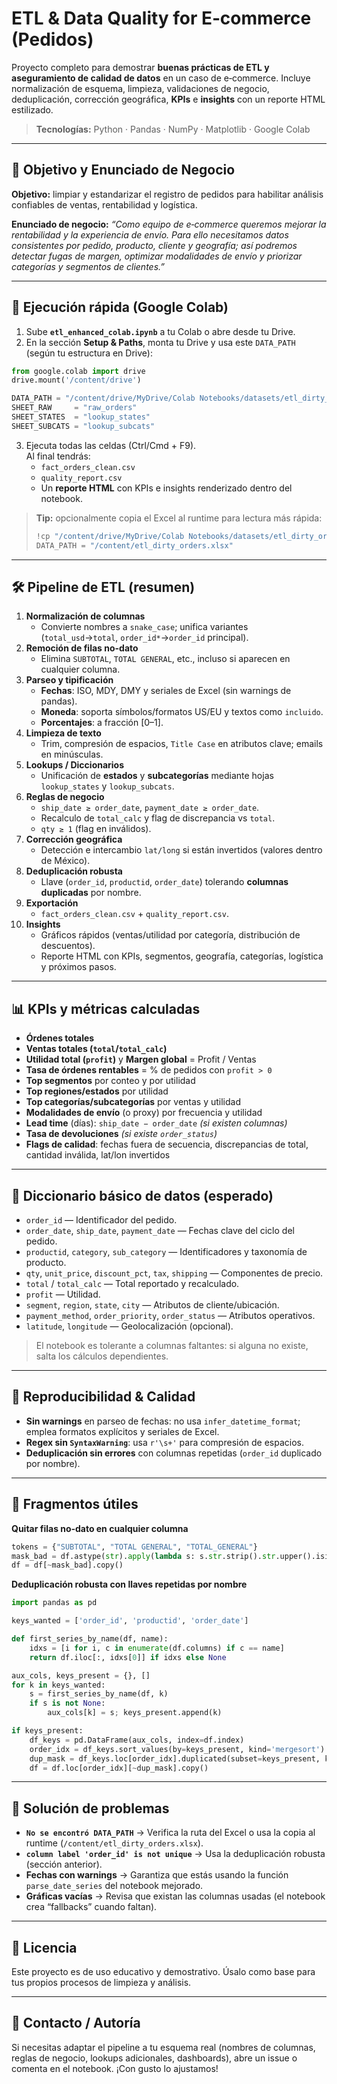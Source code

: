 # ETL & Data Quality for E‑commerce (Pedidos)

Proyecto completo para demostrar **buenas prácticas de ETL y aseguramiento de calidad de datos** en un caso de e‑commerce.
Incluye normalización de esquema, limpieza, validaciones de negocio, deduplicación, corrección geográfica, **KPIs** e **insights** con un reporte HTML estilizado.

> **Tecnologías:** Python · Pandas · NumPy · Matplotlib · Google Colab

---

## 🧭 Objetivo y Enunciado de Negocio

**Objetivo:** limpiar y estandarizar el registro de pedidos para habilitar análisis confiables de ventas, rentabilidad y logística.

**Enunciado de negocio:** _“Como equipo de e‑commerce queremos mejorar la rentabilidad y la experiencia de envío. Para ello necesitamos datos consistentes por pedido, producto, cliente y geografía; así podremos detectar fugas de margen, optimizar modalidades de envío y priorizar categorías y segmentos de clientes.”_

---

## 🚀 Ejecución rápida (Google Colab)

1. Sube **`etl_enhanced_colab.ipynb`** a tu Colab o abre desde tu Drive.
2. En la sección **Setup & Paths**, monta tu Drive y usa este `DATA_PATH` (según tu estructura en Drive):

```python
from google.colab import drive
drive.mount('/content/drive')

DATA_PATH = "/content/drive/MyDrive/Colab Notebooks/datasets/etl_dirty_orders.xlsx"
SHEET_RAW     = "raw_orders"
SHEET_STATES  = "lookup_states"
SHEET_SUBCATS = "lookup_subcats"
```

3. Ejecuta todas las celdas (Ctrl/Cmd + F9).  
   Al final tendrás:
   - `fact_orders_clean.csv`
   - `quality_report.csv`
   - Un **reporte HTML** con KPIs e insights renderizado dentro del notebook.

> **Tip:** opcionalmente copia el Excel al runtime para lectura más rápida:
>
> ```python
> !cp "/content/drive/MyDrive/Colab Notebooks/datasets/etl_dirty_orders.xlsx" "/content/etl_dirty_orders.xlsx"
> DATA_PATH = "/content/etl_dirty_orders.xlsx"
> ```

---

## 🛠️ Pipeline de ETL (resumen)

1. **Normalización de columnas**
   - Convierte nombres a `snake_case`; unifica variantes (`total_usd`→`total`, `order_id*`→`order_id` principal).
2. **Remoción de filas no-dato**  
   - Elimina `SUBTOTAL`, `TOTAL GENERAL`, etc., incluso si aparecen en cualquier columna.
3. **Parseo y tipificación**
   - **Fechas**: ISO, MDY, DMY y seriales de Excel (sin warnings de pandas).
   - **Moneda**: soporta símbolos/formatos US/EU y textos como `incluido`.
   - **Porcentajes**: a fracción [0–1].
4. **Limpieza de texto**
   - Trim, compresión de espacios, `Title Case` en atributos clave; emails en minúsculas.
5. **Lookups / Diccionarios**
   - Unificación de **estados** y **subcategorías** mediante hojas `lookup_states` y `lookup_subcats`.
6. **Reglas de negocio**
   - `ship_date ≥ order_date`, `payment_date ≥ order_date`.
   - Recalculo de `total_calc` y flag de discrepancia vs `total`.
   - `qty ≥ 1` (flag en inválidos).
7. **Corrección geográfica**
   - Detección e intercambio `lat/long` si están invertidos (valores dentro de México).
8. **Deduplicación robusta**
   - Llave (`order_id`, `productid`, `order_date`) tolerando **columnas duplicadas** por nombre.
9. **Exportación**
   - `fact_orders_clean.csv` + `quality_report.csv`.
10. **Insights**
    - Gráficos rápidos (ventas/utilidad por categoría, distribución de descuentos).
    - Reporte HTML con KPIs, segmentos, geografía, categorías, logística y próximos pasos.

---

## 📊 KPIs y métricas calculadas

- **Órdenes totales**
- **Ventas totales (`total`/`total_calc`)**
- **Utilidad total (`profit`)** y **Margen global** = Profit / Ventas
- **Tasa de órdenes rentables** = % de pedidos con `profit > 0`
- **Top segmentos** por conteo y por utilidad
- **Top regiones/estados** por utilidad
- **Top categorías/subcategorías** por ventas y utilidad
- **Modalidades de envío** (o proxy) por frecuencia y utilidad
- **Lead time** (días): `ship_date − order_date` *(si existen columnas)*
- **Tasa de devoluciones** *(si existe `order_status`)*
- **Flags de calidad**: fechas fuera de secuencia, discrepancias de total, cantidad inválida, lat/lon invertidos

---

## 📑 Diccionario básico de datos (esperado)

- `order_id` — Identificador del pedido.
- `order_date`, `ship_date`, `payment_date` — Fechas clave del ciclo del pedido.
- `productid`, `category`, `sub_category` — Identificadores y taxonomía de producto.
- `qty`, `unit_price`, `discount_pct`, `tax`, `shipping` — Componentes de precio.
- `total` / `total_calc` — Total reportado y recalculado.
- `profit` — Utilidad.
- `segment`, `region`, `state`, `city` — Atributos de cliente/ubicación.
- `payment_method`, `order_priority`, `order_status` — Atributos operativos.
- `latitude`, `longitude` — Geolocalización (opcional).

> El notebook es tolerante a columnas faltantes: si alguna no existe, salta los cálculos dependientes.

---

## 🧪 Reproducibilidad & Calidad

- **Sin warnings** en parseo de fechas: no usa `infer_datetime_format`; emplea formatos explícitos y seriales de Excel.
- **Regex sin `SyntaxWarning`**: usa `r'\s+'` para compresión de espacios.
- **Deduplicación sin errores** con columnas repetidas (`order_id` duplicado por nombre).

---

## 🧷 Fragmentos útiles

**Quitar filas no‑dato en cualquier columna**

```python
tokens = {"SUBTOTAL", "TOTAL GENERAL", "TOTAL_GENERAL"}
mask_bad = df.astype(str).apply(lambda s: s.str.strip().str.upper().isin(tokens)).any(axis=1)
df = df[~mask_bad].copy()
```

**Deduplicación robusta con llaves repetidas por nombre**

```python
import pandas as pd

keys_wanted = ['order_id', 'productid', 'order_date']

def first_series_by_name(df, name):
    idxs = [i for i, c in enumerate(df.columns) if c == name]
    return df.iloc[:, idxs[0]] if idxs else None

aux_cols, keys_present = {}, []
for k in keys_wanted:
    s = first_series_by_name(df, k)
    if s is not None:
        aux_cols[k] = s; keys_present.append(k)

if keys_present:
    df_keys = pd.DataFrame(aux_cols, index=df.index)
    order_idx = df_keys.sort_values(by=keys_present, kind='mergesort').index
    dup_mask = df_keys.loc[order_idx].duplicated(subset=keys_present, keep='first')
    df = df.loc[order_idx][~dup_mask].copy()
```

---

## 🐛 Solución de problemas

- **`No se encontró DATA_PATH`** → Verifica la ruta del Excel o usa la copia al runtime (`/content/etl_dirty_orders.xlsx`).  
- **`column label 'order_id' is not unique`** → Usa la deduplicación robusta (sección anterior).  
- **Fechas con warnings** → Garantiza que estás usando la función `parse_date_series` del notebook mejorado.  
- **Gráficas vacías** → Revisa que existan las columnas usadas (el notebook crea “fallbacks” cuando faltan).

---

## 📜 Licencia

Este proyecto es de uso educativo y demostrativo. Úsalo como base para tus propios procesos de limpieza y análisis.

---

## 👋 Contacto / Autoría

Si necesitas adaptar el pipeline a tu esquema real (nombres de columnas, reglas de negocio, lookups adicionales, dashboards), abre un issue o comenta en el notebook. ¡Con gusto lo ajustamos!


